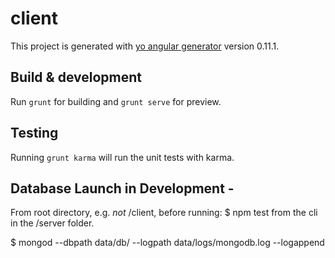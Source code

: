 # client

This project is generated with [yo angular generator](https://github.com/yeoman/generator-angular)
version 0.11.1.

## Build & development

Run `grunt` for building and `grunt serve` for preview.

## Testing

Running `grunt karma` will run the unit tests with karma.

## Database Launch in Development - 

From root directory, e.g. *not* /client, before running: $ npm test  from the cli in the /server folder.

$ mongod --dbpath data/db/ --logpath data/logs/mongodb.log --logappend

